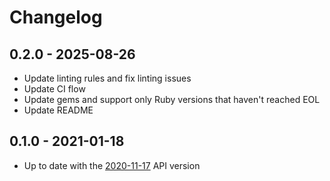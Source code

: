 # Changelog

## 0.2.0 - 2025-08-26

* Update linting rules and fix linting issues
* Update CI flow
* Update gems and support only Ruby versions that haven't reached EOL
* Update README

## 0.1.0 - 2021-01-18

* Up to date with the [2020-11-17](https://docs.fintoc.com/docs/api-changelog#2020-11-17) API version
